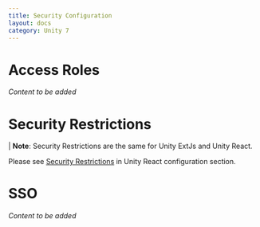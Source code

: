 ```yaml
---
title: Security Configuration
layout: docs
category: Unity 7
---
```

# Access Roles

*Content to be added*

# Security Restrictions

| **Note**: Security Restrictions are the same for Unity ExtJs and Unity React.  

Please see [Security Restrictions](../../unity-react/configuration/security.md#security-restrictions) in Unity React configuration section.

# SSO

*Content to be added*
